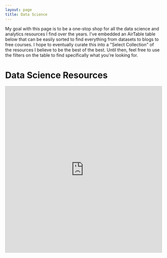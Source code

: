```yaml
---
layout: page
title: Data Science
---
```


My goal with this page is to be a one-stop shop for all the data science and analytics resources I find over the years. I've embedded an AirTable table below that can be easily sorted to find everything from datasets to blogs to free courses. I hope to eventually curate this into a "Select Collection" of the resources I believe to be the best of the best. Until then, feel free to use the filters on the table to find specifically what you're looking for.  

# Data Science Resources
<iframe class="airtable-embed" src="https://airtable.com/embed/shrKG0zPJlUjaybro?backgroundColor=yellow&viewControls=on" frameborder="0" onmousewheel="" width="100%" height="533" style="background: transparent; border: 1px solid #ccc;"></iframe>